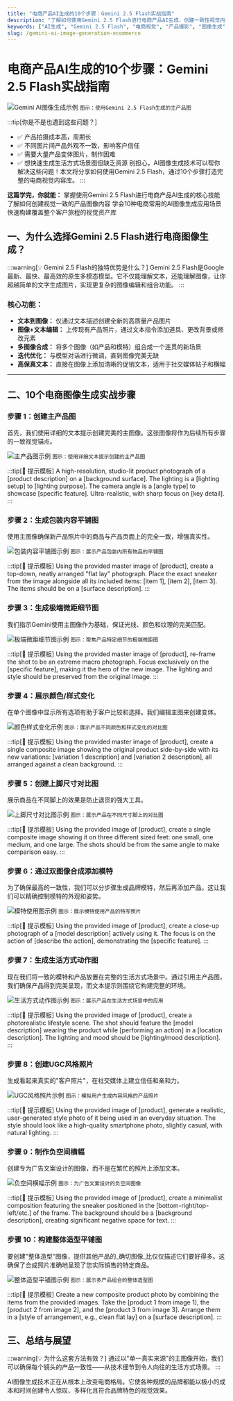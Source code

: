 ```yaml
---
title: "电商产品AI生成的10个步骤：Gemini 2.5 Flash实战指南"
description: "了解如何使用Gemini 2.5 Flash进行电商产品AI生成，创建一致性视觉内容。从主产品图到生活方式场景，10个步骤全面覆盖电商视觉内容制作。"
keywords: ["AI生成", "Gemini 2.5 Flash", "电商视觉", "产品摄影", "图像生成", "视觉一致性"]
slug: /gemini-ai-image-generation-ecommerce
---
```

<!--https://www.philschmid.de/gemini-image-generation-product-->

<!-- Title Line-->
# 电商产品AI生成的10个步骤：Gemini 2.5 Flash实战指南

![Gemini AI图像生成示例](/img/master.jpg)
`图示：使用Gemini 2.5 Flash生成的主产品图`

<!-- First Quote use as a part to Guide and attract readers -->
:::tip[你是不是也遇到这些问题？]
- ✅ 产品拍摄成本高，周期长
- ✅ 不同图片间产品外观不一致，影响客户信任
- ✅ 需要大量产品变体图片，制作困难
- ✅ 想快速生成生活方式场景图但缺乏资源
别担心，AI图像生成技术可以帮你解决这些问题！本文将分享如何使用Gemini 2.5 Flash，通过10个步骤打造完整的电商视觉内容库。
:::

<!--This Part is use for how to effectively find, screen and determine suitable customers -->
**这篇学完，你就能：**
掌握使用Gemini 2.5 Flash进行电商产品AI生成的核心技能
了解如何创建视觉一致的产品图像内容
学会10种电商常用的AI图像生成应用场景
快速构建覆盖整个客户旅程的视觉资产库

## 一、为什么选择Gemini 2.5 Flash进行电商图像生成？

<!--This Part is use for  -->
:::warning[💡 Gemini 2.5 Flash的独特优势是什么？]
Gemini 2.5 Flash是Google最新、最快、最高效的原生多模态模型。它不仅能理解文本，还能理解图像，让你超越简单的文字生成图片，实现更复杂的图像编辑和组合功能。
:::

### 核心功能：

- **文本到图像：** 仅通过文本描述创建全新的高质量产品图片
- **图像+文本编辑：** 上传现有产品照片，通过文本指令添加道具、更改背景或修改元素
- **多图像合成：** 将多个图像（如产品和模特）组合成一个连贯的新场景
- **迭代优化：** 与模型对话进行微调，直到图像完美无缺
- **高保真文本：** 直接在图像上添加清晰的促销文本，适用于社交媒体帖子和横幅

---

## 二、10个电商图像生成实战步骤

### 步骤 1：创建主产品图

首先，我们使用详细的文本提示创建完美的主图像。这张图像将作为后续所有步骤的一致视觉锚点。

![主产品图示例](/img/master.jpg)
`图示：使用详细文本提示创建的主产品图`

:::tip[📝 提示模板]
A high-resolution, studio-lit product photograph of a [product description] on a [background surface]. The lighting is a [lighting setup] to [lighting purpose]. The camera angle is a [angle type] to showcase [specific feature]. Ultra-realistic, with sharp focus on [key detail].
:::

### 步骤 2：生成包装内容平铺图

使用主图像确保新产品照片中的商品与产品页面上的完全一致，增强真实性。

![包装内容平铺图示例](/img/unboxing.jpg)
`图示：展示产品包装内所有物品的平铺图`

:::tip[📝 提示模板]
Using the provided master image of [product], create a top-down, neatly arranged "flat lay" photograph. Place the exact sneaker from the image alongside all its included items: [item 1], [item 2], [item 3]. The items should be on a [surface description].
:::

### 步骤 3：生成极端微距细节图

我们指示Gemini使用主图像作为基础，保证光线、颜色和纹理的完美匹配。

![极端微距细节图示例](/img/macro.jpg)
`图示：聚焦产品特定细节的极端微距图`

:::tip[📝 提示模板]
Using the provided master image of [product], re-frame the shot to be an extreme macro photograph. Focus exclusively on the [specific feature], making it the hero of the new image. The lighting and style should be preserved from the original image.
:::

### 步骤 4：展示颜色/样式变化

在单个图像中显示所有选项有助于客户比较和选择。我们编辑主图来创建变体。

![颜色样式变化示例](/img/lineup.jpg)
`图示：展示产品不同颜色和样式变化的对比图`

:::tip[📝 提示模板]
Using the provided master image of [product], create a single composite image showing the original product side-by-side with its new variations: [variation 1 description] and [variation 2 description], all arranged against a clean background.
:::

### 步骤 5：创建上脚尺寸对比图

展示商品在不同脚上的效果是防止退货的强大工具。

![上脚尺寸对比图示例](/img/fit-guide.jpg)
`图示：展示产品在不同尺寸脚上的对比图`

:::tip[📝 提示模板]
Using the provided image of [product], create a single composite image showing it on three different sized feet: one small, one medium, and one large. The shots should be from the same angle to make comparison easy.
:::

### 步骤 6：通过双图像合成添加模特

为了确保最高的一致性，我们可以分步骤生成品牌模特，然后再添加产品。这让我们可以精确控制模特的外观和姿势。

![模特使用图示例](/img/in-use.jpg)
`图示：展示模特使用产品的特写照片`

:::tip[📝 提示模板]
Using the provided image of [product], create a close-up photograph of a [model description] actively using it. The focus is on the action of [describe the action], demonstrating the [specific feature].
:::

### 步骤 7：生成生活方式动作图

现在我们将一致的模特和产品放置在完整的生活方式场景中。通过引用主产品图，我们确保产品得到完美呈现，而文本提示则围绕它构建完整的环境。

![生活方式动作图示例](/img/lifestyle.jpg)
`图示：展示产品在生活方式场景中的应用`

:::tip[📝 提示模板]
Using the provided image of [product], create a photorealistic lifestyle scene. The shot should feature the [model description] wearing the product while [performing an action] in a [location description]. The lighting and mood should be [lighting/mood description].
:::

### 步骤 8：创建UGC风格照片

生成看起来真实的"客户照片"，在社交媒体上建立信任和亲和力。

![UGC风格照片示例](/img/ugc.jpg)
`图示：模拟用户生成内容风格的产品照片`

:::tip[📝 提示模板]
Using the provided image of [product], generate a realistic, user-generated style photo of it being used in an everyday situation. The style should look like a high-quality smartphone photo, slightly casual, with natural lighting.
:::

### 步骤 9：制作负空间横幅

创建专为广告文案设计的图像，而不是在繁忙的照片上添加文本。

![负空间横幅示例](/img/ad-template.jpg)
`图示：为广告文案设计的负空间图像`

:::tip[📝 提示模板]
Using the provided image of [product], create a minimalist composition featuring the sneaker positioned in the [bottom-right/top-left/etc.] of the frame. The background should be a [background description], creating significant negative space for text.
:::

### 步骤 10：构建整体造型平铺图

要创建"整体造型"图像，提供其他产品的_确切图像_比仅仅描述它们要好得多。这确保了合成照片准确地呈现了您实际销售的特定商品。

![整体造型平铺图示例](/img/upsell_composite.jpg)
`图示：展示多产品组合的整体造型图`

:::tip[📝 提示模板]
Create a new composite product photo by combining the items from the provided images. Take the [product 1 from image 1], the [product 2 from image 2], and the [product 3 from image 3]. Arrange them in a [style of arrangement, e.g., clean flat lay] on a [surface description].
:::

## 三、总结与展望

:::warning[💡 为什么这套方法有效？]
通过以"单一真实来源"的主图像开始，我们可以确保每个镜头的产品一致性——从技术细节到令人向往的生活方式场景。
:::

AI图像生成技术正在从根本上改变电商格局。它使各种规模的品牌都能以极小的成本和时间创建令人惊叹、多样化且符合品牌特色的视觉效果。